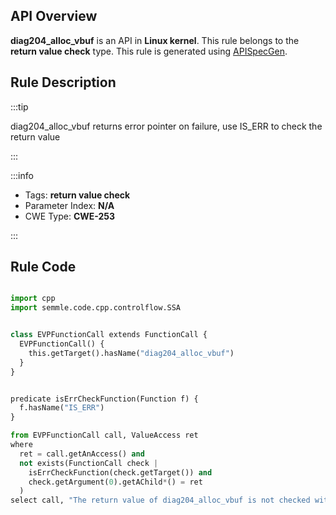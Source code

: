 ---
---


## API Overview
**diag204_alloc_vbuf** is an API in **Linux kernel**. This rule belongs to the **return value check** type. This rule is generated using [APISpecGen](../../tools/APISpecGen).
## Rule Description

:::tip

diag204_alloc_vbuf returns error pointer on failure, use IS_ERR to check the return value

:::

:::info

- Tags: **return value check**
- Parameter Index: **N/A**
- CWE Type: **CWE-253**

:::

## Rule Code
```python

import cpp
import semmle.code.cpp.controlflow.SSA


class EVPFunctionCall extends FunctionCall {
  EVPFunctionCall() {
    this.getTarget().hasName("diag204_alloc_vbuf")
  }
}


predicate isErrCheckFunction(Function f) {
  f.hasName("IS_ERR") 
}

from EVPFunctionCall call, ValueAccess ret
where
  ret = call.getAnAccess() and
  not exists(FunctionCall check |
    isErrCheckFunction(check.getTarget()) and
    check.getArgument(0).getAChild*() = ret
  )
select call, "The return value of diag204_alloc_vbuf is not checked with IS_ERR."
    
```